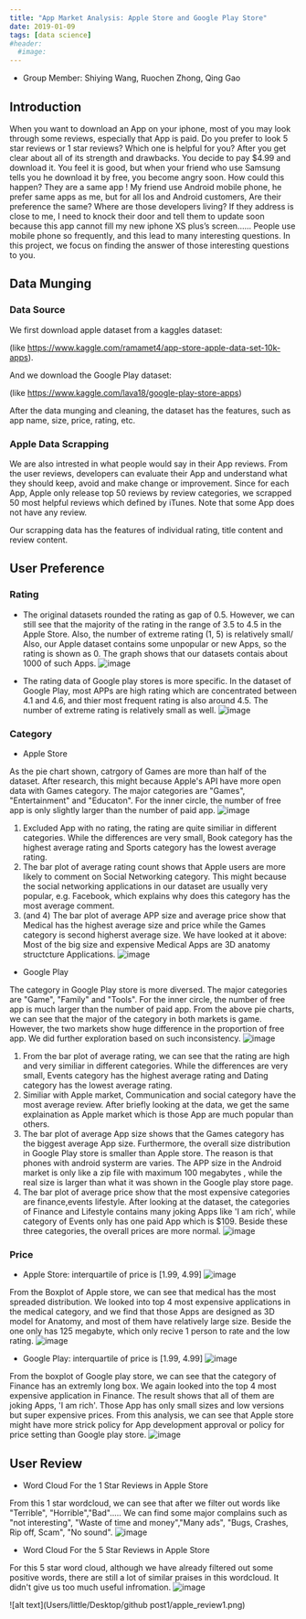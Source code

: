 ```yaml
---
title: "App Market Analysis: Apple Store and Google Play Store"
date: 2019-01-09
tags: [data science]
#header:
  #image:
---
```


- Group Member: Shiying Wang, Ruochen Zhong, Qing Gao

## Introduction
When you want to download an App on your iphone, most of you may look through some reviews, especially that App is paid. Do you prefer to look 5 star reviews or 1 star reviews? Which one is helpful for you? After you get clear about all of its strength and drawbacks. You decide to pay $4.99 and download it. You feel it is good, but when your friend who use Samsung tells you he download it by free, you become angry soon. How could this happen? They are a same app ! My friend use Android mobile phone, he prefer same apps as me, but for all Ios and Android customers, Are their preference the same? Where are those developers living? If they address is close to me, I need to knock their door and tell them to update soon because this app cannot fill my new iphone XS plus’s screen...... People use mobile phone so frequently, and this lead to many interesting questions. In this project, we focus on finding the answer of those interesting questions to you.

## Data Munging

### Data Source  
We first download apple dataset from a kaggles dataset:

(like https://www.kaggle.com/ramamet4/app-store-apple-data-set-10k-apps).

And we download the Google Play dataset:

(like https://www.kaggle.com/lava18/google-play-store-apps)

After the data munging and cleaning, the dataset has the features, such as app name, size, price, rating, etc.

### Apple Data Scrapping
We are also intrested in what people would say in their App reviews. From the user reviews, developers can evaluate their App and understand what they should keep, avoid and make change or improvement.
Since for each App, Apple only release top 50 reviews by review categories, we scrapped 50 most helpful reviews which defined by iTunes. Note that some App does not have any review.

Our scrapping data has the features of individual rating, title content and review content.

## User Preference
### Rating
- The original datasets rounded the rating as gap of 0.5. However, we can still see that the majority of the rating in the range of 3.5 to 4.5 in the Apple Store. Also, the number of extreme rating (1, 5) is relatively small/ Also, our Apple dataset contains some unpopular or new Apps, so the rating is shown as 0. The graph shows that our datasets contais about 1000 of such Apps.
![image](https://drive.google.com/uc?export=view&id=1PgUQXkyJVfMDmRm4zf1iUYZJUrCb4Gkg)

- The rating data of Google play stores is more specific. In the dataset of Google Play, most APPs are high rating which are concentrated between 4.1 and 4.6, and thier most frequent rating is also around 4.5. The number of extreme rating is relatively small as well.
![image](https://drive.google.com/uc?export=view&id=18OprpqoIOT0fcPI500KX4wJjdjZfv9mI)

### Category   
- Apple Store

As the pie chart shown, catrgory of Games are more than half of the dataset. After research, this might because Apple's API have more open data with Games category. The major categories are "Games", "Entertainment" and "Educaton". For the inner circle, the number of free app is only slightly larger than the number of paid app.
![image](https://drive.google.com/uc?export=view&id=1ksAAf4_HlTRu7lSrVqYHeUgB3PsNghm2)

1. Excluded App with no rating, the rating are quite similiar in different categories. While the differences are very small, Book category has the highest average rating and Sports category has the lowest average rating.
2. The bar plot of average rating count shows that Apple users are more likely to comment on Social Networking category. This might because the social networking applications in our dataset are usually very popular, e.g. Facebook, which explains why does this category has the most average comment.
3. (and 4) The bar plot of average APP size and average price show that Medical has the highest average size and price while the Games category is second higherst average size. We have looked at it above: Most of the big size and expensive Medical Apps are 3D anatomy structcture Applications.
![image](https://drive.google.com/uc?export=view&id=1zpBieZiWUY_aHKTvACXjkxb0d08j_fpn)

- Google Play

The category in Google Play store is more diversed. The major categories are "Game", "Family" and "Tools". For the inner circle, the number of free app is much larger than the number of paid app. From the above pie charts, we can see that the major of the category in both markets is game. However, the two markets show huge difference in the proportion of free app. We did further exploration based on such inconsistency.
![image](https://drive.google.com/uc?export=view&id=1bsUUtzOw_7Y1nazfDpZeN7xvJwlbZAuF)

1. From the bar plot of average rating, we can see that the rating are high and very similiar in different categories. While the differences are very small, Events category has the highest average rating and Dating category has the lowest average rating.
2. Similiar with Apple market, Communication and social category have the most average review. After briefly looking at the data, we get the same explaination as Apple market which is those App are much popular than others.
3. The bar plot of average App size shows that the Games category has the biggest average App size. Furthermore, the overall size distribution in Google Play store is smaller than Apple store. The reason is that phones with android systerm are varies. The APP size in the Android market is only like a zip file with maximum 100 megabytes , while the real size is larger than what it was shown in the Google play store page.
4. The bar plot of average price show that the most expensive categories are finance,events lifestyle. After looking at the dataset, the categories of Finance and Lifestyle contains many joking Apps like 'I am rich', while category of Events only has one paid App which is $109. Beside these three categories, the overall prices are more normal.
![image](https://drive.google.com/uc?export=view&id=1zHRUGQYbUkSY7EUCa5iHqWMXXWs38Kzy)


### Price
- Apple Store: interquartile of price is [1.99, 4.99]
![image](https://drive.google.com/uc?export=view&id=1cdI3c6FyCMGjyjUZSk4PzPwIWJkxLQX6)

From the Boxplot of Apple store, we can see that medical has the most spreaded distribution. We looked into top 4 most expensive applications in the medical category, and we find that those Apps are designed as 3D model for Anatomy, and most of them have relatively large size. Beside the one only has 125 megabyte, which only recive 1 person to rate and the low rating.
![image](https://drive.google.com/uc?export=view&id=1n6GZWmGxasSlqb2df88Q1UbGMRZtaBxv)

- Google Play: interquartile of price is [1.99, 4.99]
![image](https://drive.google.com/uc?export=view&id=1CxT2UdWLgCWz5VlKIX_AgWFYGnAXOap4)

From the boxplot of Google play store, we can see that the category of Finance has an extremly long box. We again looked into the top 4 most expensive application in Finance. The result shows that all of them are joking Apps, 'I am rich'. Those App has only small sizes and low versions but super expensive prices. From this analysis, we can see that Apple store might have more strick policy for App development approval or policy for price setting than Google play store.
![image](https://drive.google.com/uc?export=view&id=1dpic9UevZjgp-9WxqP5ufGurBJDwjnmx)


## User Review
- Word Cloud For the 1 Star Reviews in Apple Store

From this 1 star wordcloud, we can see that after we filter out words like "Terrible", "Horrible","Bad"..... We can find some major complains such as "not interesting", "Waste of time and money","Many ads", "Bugs, Crashes, Rip off, Scam", "No sound".
![image](https://drive.google.com/uc?export=view&id=1iqONtPVQpF5vf2rpFODx3-7b-0diS1Wt)

- Word Cloud For the 5 Star Reviews in Apple Store

For this 5 star word cloud, although we have already filtered out some positive words, there are still a lot of similar praises in this wordcloud. It didn't give us too much useful infromation.
![image](https://drive.google.com/uc?export=view&id=1k9hIO6roem308pmJjXowtc9z4bHguiZM)


![alt text](Users/little/Desktop/github post1/apple_review1.png)
